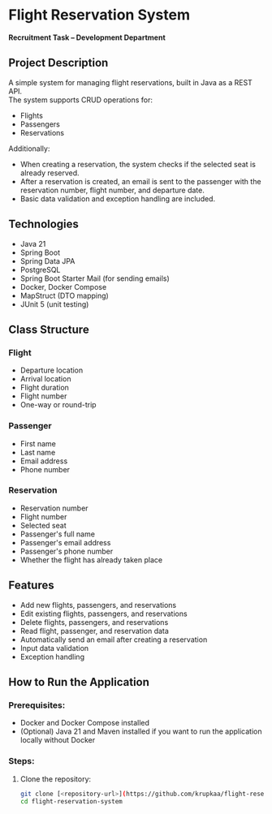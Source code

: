 # Flight Reservation System

**Recruitment Task – Development Department**

## Project Description
A simple system for managing flight reservations, built in Java as a REST API.  
The system supports CRUD operations for:
- Flights
- Passengers
- Reservations

Additionally:
- When creating a reservation, the system checks if the selected seat is already reserved.
- After a reservation is created, an email is sent to the passenger with the reservation number, flight number, and departure date.
- Basic data validation and exception handling are included.

## Technologies
- Java 21
- Spring Boot
- Spring Data JPA
- PostgreSQL
- Spring Boot Starter Mail (for sending emails)
- Docker, Docker Compose
- MapStruct (DTO mapping)
- JUnit 5 (unit testing)

## Class Structure

### Flight
- Departure location
- Arrival location
- Flight duration
- Flight number
- One-way or round-trip

### Passenger
- First name
- Last name
- Email address
- Phone number

### Reservation
- Reservation number
- Flight number
- Selected seat
- Passenger's full name
- Passenger's email address
- Passenger's phone number
- Whether the flight has already taken place

## Features
- Add new flights, passengers, and reservations
- Edit existing flights, passengers, and reservations
- Delete flights, passengers, and reservations
- Read flight, passenger, and reservation data
- Automatically send an email after creating a reservation
- Input data validation
- Exception handling

## How to Run the Application

### Prerequisites:
- Docker and Docker Compose installed
- (Optional) Java 21 and Maven installed if you want to run the application locally without Docker

### Steps:
1. Clone the repository:
   ```bash
   git clone [<repository-url>](https://github.com/krupkaa/flight-reservation-system.git)
   cd flight-reservation-system


